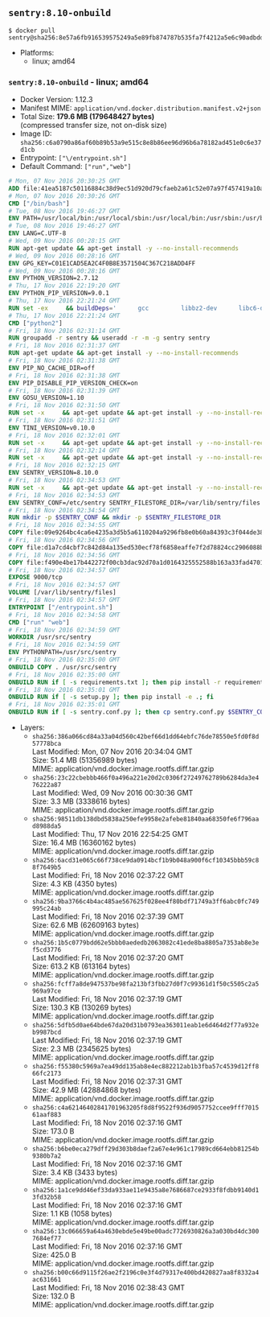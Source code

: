 ## `sentry:8.10-onbuild`

```console
$ docker pull sentry@sha256:8e57a6fb916539575249a5e89fb874787b535fa7f4212a5e6c90adbdd26af809
```

-	Platforms:
	-	linux; amd64

### `sentry:8.10-onbuild` - linux; amd64

-	Docker Version: 1.12.3
-	Manifest MIME: `application/vnd.docker.distribution.manifest.v2+json`
-	Total Size: **179.6 MB (179648427 bytes)**  
	(compressed transfer size, not on-disk size)
-	Image ID: `sha256:c6a0790a86af60b89b53a9e515c8e8b86ee96d96b6a78182ad451e0c6e37d1cb`
-	Entrypoint: `["\/entrypoint.sh"]`
-	Default Command: `["run","web"]`

```dockerfile
# Mon, 07 Nov 2016 20:30:25 GMT
ADD file:41ea5187c50116884c38d9ec51d920d79cfaeb2a61c52e07a97f457419a10a4f in / 
# Mon, 07 Nov 2016 20:30:26 GMT
CMD ["/bin/bash"]
# Tue, 08 Nov 2016 19:46:27 GMT
ENV PATH=/usr/local/bin:/usr/local/sbin:/usr/local/bin:/usr/sbin:/usr/bin:/sbin:/bin
# Tue, 08 Nov 2016 19:46:27 GMT
ENV LANG=C.UTF-8
# Wed, 09 Nov 2016 00:28:15 GMT
RUN apt-get update && apt-get install -y --no-install-recommends 		ca-certificates 		libgdbm3 		libsqlite3-0 		libssl1.0.0 	&& rm -rf /var/lib/apt/lists/*
# Wed, 09 Nov 2016 00:28:16 GMT
ENV GPG_KEY=C01E1CAD5EA2C4F0B8E3571504C367C218ADD4FF
# Wed, 09 Nov 2016 00:28:16 GMT
ENV PYTHON_VERSION=2.7.12
# Thu, 17 Nov 2016 22:19:20 GMT
ENV PYTHON_PIP_VERSION=9.0.1
# Thu, 17 Nov 2016 22:21:24 GMT
RUN set -ex 	&& buildDeps=' 		gcc 		libbz2-dev 		libc6-dev 		libdb-dev 		libgdbm-dev 		libncurses-dev 		libreadline-dev 		libsqlite3-dev 		libssl-dev 		make 		tcl-dev 		tk-dev 		wget 		xz-utils 		zlib1g-dev 	' 	&& apt-get update && apt-get install -y $buildDeps --no-install-recommends && rm -rf /var/lib/apt/lists/* 		&& wget -O python.tar.xz "https://www.python.org/ftp/python/${PYTHON_VERSION%%[a-z]*}/Python-$PYTHON_VERSION.tar.xz" 	&& wget -O python.tar.xz.asc "https://www.python.org/ftp/python/${PYTHON_VERSION%%[a-z]*}/Python-$PYTHON_VERSION.tar.xz.asc" 	&& export GNUPGHOME="$(mktemp -d)" 	&& gpg --keyserver ha.pool.sks-keyservers.net --recv-keys "$GPG_KEY" 	&& gpg --batch --verify python.tar.xz.asc python.tar.xz 	&& rm -r "$GNUPGHOME" python.tar.xz.asc 	&& mkdir -p /usr/src/python 	&& tar -xJC /usr/src/python --strip-components=1 -f python.tar.xz 	&& rm python.tar.xz 		&& cd /usr/src/python 	&& ./configure 		--enable-shared 		--enable-unicode=ucs4 	&& make -j$(nproc) 	&& make install 	&& ldconfig 			&& wget -O /tmp/get-pip.py 'https://bootstrap.pypa.io/get-pip.py' 		&& python2 /tmp/get-pip.py "pip==$PYTHON_PIP_VERSION" 		&& rm /tmp/get-pip.py 	&& pip install --no-cache-dir --upgrade --force-reinstall "pip==$PYTHON_PIP_VERSION" 	&& [ "$(pip list |tac|tac| awk -F '[ ()]+' '$1 == "pip" { print $2; exit }')" = "$PYTHON_PIP_VERSION" ] 		&& find /usr/local -depth 		\( 			\( -type d -a -name test -o -name tests \) 			-o 			\( -type f -a -name '*.pyc' -o -name '*.pyo' \) 		\) -exec rm -rf '{}' + 	&& apt-get purge -y --auto-remove $buildDeps 	&& rm -rf /usr/src/python ~/.cache
# Thu, 17 Nov 2016 22:21:24 GMT
CMD ["python2"]
# Fri, 18 Nov 2016 02:31:14 GMT
RUN groupadd -r sentry && useradd -r -m -g sentry sentry
# Fri, 18 Nov 2016 02:31:37 GMT
RUN apt-get update && apt-get install -y --no-install-recommends         gcc         git         libffi-dev         libjpeg-dev         libpq-dev         libxml2-dev         libxslt-dev         libyaml-dev     && rm -rf /var/lib/apt/lists/*
# Fri, 18 Nov 2016 02:31:38 GMT
ENV PIP_NO_CACHE_DIR=off
# Fri, 18 Nov 2016 02:31:38 GMT
ENV PIP_DISABLE_PIP_VERSION_CHECK=on
# Fri, 18 Nov 2016 02:31:39 GMT
ENV GOSU_VERSION=1.10
# Fri, 18 Nov 2016 02:31:50 GMT
RUN set -x     && apt-get update && apt-get install -y --no-install-recommends wget && rm -rf /var/lib/apt/lists/*     && wget -O /usr/local/bin/gosu "https://github.com/tianon/gosu/releases/download/$GOSU_VERSION/gosu-$(dpkg --print-architecture)"     && wget -O /usr/local/bin/gosu.asc "https://github.com/tianon/gosu/releases/download/$GOSU_VERSION/gosu-$(dpkg --print-architecture).asc"     && export GNUPGHOME="$(mktemp -d)"     && gpg --keyserver ha.pool.sks-keyservers.net --recv-keys B42F6819007F00F88E364FD4036A9C25BF357DD4     && gpg --batch --verify /usr/local/bin/gosu.asc /usr/local/bin/gosu     && rm -r "$GNUPGHOME" /usr/local/bin/gosu.asc     && chmod +x /usr/local/bin/gosu     && gosu nobody true     && apt-get purge -y --auto-remove wget
# Fri, 18 Nov 2016 02:31:51 GMT
ENV TINI_VERSION=v0.10.0
# Fri, 18 Nov 2016 02:32:01 GMT
RUN set -x     && apt-get update && apt-get install -y --no-install-recommends wget && rm -rf /var/lib/apt/lists/*     && wget -O /usr/local/bin/tini "https://github.com/krallin/tini/releases/download/$TINI_VERSION/tini"     && wget -O /usr/local/bin/tini.asc "https://github.com/krallin/tini/releases/download/$TINI_VERSION/tini.asc"     && export GNUPGHOME="$(mktemp -d)"     && gpg --keyserver ha.pool.sks-keyservers.net --recv-keys 6380DC428747F6C393FEACA59A84159D7001A4E5     && gpg --batch --verify /usr/local/bin/tini.asc /usr/local/bin/tini     && rm -r "$GNUPGHOME" /usr/local/bin/tini.asc     && chmod +x /usr/local/bin/tini     && tini -h     && apt-get purge -y --auto-remove wget
# Fri, 18 Nov 2016 02:32:14 GMT
RUN set -x     && apt-get update && apt-get install -y --no-install-recommends make && rm -rf /var/lib/apt/lists/*     && pip install librabbitmq==1.6.1     && python -c 'import librabbitmq'     && apt-get purge -y --auto-remove make
# Fri, 18 Nov 2016 02:32:15 GMT
ENV SENTRY_VERSION=8.10.0
# Fri, 18 Nov 2016 02:34:53 GMT
RUN set -x     && apt-get update && apt-get install -y --no-install-recommends wget && rm -rf /var/lib/apt/lists/*     && mkdir -p /usr/src/sentry     && wget -O /usr/src/sentry/sentry-${SENTRY_VERSION}-py27-none-any.whl "https://github.com/getsentry/sentry/releases/download/${SENTRY_VERSION}/sentry-${SENTRY_VERSION}-py27-none-any.whl"     && wget -O /usr/src/sentry/sentry-${SENTRY_VERSION}-py27-none-any.whl.asc "https://github.com/getsentry/sentry/releases/download/${SENTRY_VERSION}/sentry-${SENTRY_VERSION}-py27-none-any.whl.asc"     && wget -O /usr/src/sentry/sentry_plugins-${SENTRY_VERSION}-py2.py3-none-any.whl "https://github.com/getsentry/sentry/releases/download/${SENTRY_VERSION}/sentry_plugins-${SENTRY_VERSION}-py2.py3-none-any.whl"     && wget -O /usr/src/sentry/sentry_plugins-${SENTRY_VERSION}-py2.py3-none-any.whl.asc "https://github.com/getsentry/sentry/releases/download/${SENTRY_VERSION}/sentry_plugins-${SENTRY_VERSION}-py2.py3-none-any.whl.asc"     && export GNUPGHOME="$(mktemp -d)"     && gpg --keyserver ha.pool.sks-keyservers.net --recv-keys D8749766A66DD714236A932C3B2D400CE5BBCA60     && gpg --batch --verify /usr/src/sentry/sentry-${SENTRY_VERSION}-py27-none-any.whl.asc /usr/src/sentry/sentry-${SENTRY_VERSION}-py27-none-any.whl     && gpg --batch --verify /usr/src/sentry/sentry_plugins-${SENTRY_VERSION}-py2.py3-none-any.whl.asc /usr/src/sentry/sentry_plugins-${SENTRY_VERSION}-py2.py3-none-any.whl     && pip install         /usr/src/sentry/sentry-${SENTRY_VERSION}-py27-none-any.whl         /usr/src/sentry/sentry_plugins-${SENTRY_VERSION}-py2.py3-none-any.whl     && sentry --help     && sentry plugins list     && rm -r "$GNUPGHOME" /usr/src/sentry     && apt-get purge -y --auto-remove wget
# Fri, 18 Nov 2016 02:34:53 GMT
ENV SENTRY_CONF=/etc/sentry SENTRY_FILESTORE_DIR=/var/lib/sentry/files
# Fri, 18 Nov 2016 02:34:54 GMT
RUN mkdir -p $SENTRY_CONF && mkdir -p $SENTRY_FILESTORE_DIR
# Fri, 18 Nov 2016 02:34:55 GMT
COPY file:09e9264bc4ca6e4235a3d5b5a6110204a9296fb8e0b60a84393c3f044de3863f in /etc/sentry/ 
# Fri, 18 Nov 2016 02:34:56 GMT
COPY file:d1a7cd4cbf7c842d84a135ed530ecf78f6858eaffe7f2d78824cc2906088bdd1 in /etc/sentry/ 
# Fri, 18 Nov 2016 02:34:56 GMT
COPY file:f490e4be17b442272f00cb3dac92d70a1d0164325552588b163a33fad4701f18 in /entrypoint.sh 
# Fri, 18 Nov 2016 02:34:57 GMT
EXPOSE 9000/tcp
# Fri, 18 Nov 2016 02:34:57 GMT
VOLUME [/var/lib/sentry/files]
# Fri, 18 Nov 2016 02:34:57 GMT
ENTRYPOINT ["/entrypoint.sh"]
# Fri, 18 Nov 2016 02:34:58 GMT
CMD ["run" "web"]
# Fri, 18 Nov 2016 02:34:59 GMT
WORKDIR /usr/src/sentry
# Fri, 18 Nov 2016 02:34:59 GMT
ENV PYTHONPATH=/usr/src/sentry
# Fri, 18 Nov 2016 02:35:00 GMT
ONBUILD COPY . /usr/src/sentry
# Fri, 18 Nov 2016 02:35:00 GMT
ONBUILD RUN if [ -s requirements.txt ]; then pip install -r requirements.txt; fi
# Fri, 18 Nov 2016 02:35:01 GMT
ONBUILD RUN if [ -s setup.py ]; then pip install -e .; fi
# Fri, 18 Nov 2016 02:35:01 GMT
ONBUILD RUN if [ -s sentry.conf.py ]; then cp sentry.conf.py $SENTRY_CONF/; fi 	&& if [ -s config.yml ]; then cp config.yml $SENTRY_CONF/; fi
```

-	Layers:
	-	`sha256:386a066cd84a33a04d560c42bef66d1dd64ebfc76de78550e5fd0f8d57778bca`  
		Last Modified: Mon, 07 Nov 2016 20:34:04 GMT  
		Size: 51.4 MB (51356989 bytes)  
		MIME: application/vnd.docker.image.rootfs.diff.tar.gzip
	-	`sha256:23c22cbebbb466f0a496a221e20d2c0306f27249762789b6284da3e476222a87`  
		Last Modified: Wed, 09 Nov 2016 00:30:36 GMT  
		Size: 3.3 MB (3338616 bytes)  
		MIME: application/vnd.docker.image.rootfs.diff.tar.gzip
	-	`sha256:98511db138dbd5838a250efe9958e2afebe81840aa68350fe6f796aad8988da5`  
		Last Modified: Thu, 17 Nov 2016 22:54:25 GMT  
		Size: 16.4 MB (16360162 bytes)  
		MIME: application/vnd.docker.image.rootfs.diff.tar.gzip
	-	`sha256:6acd31e065c66f738ce9da0914bcf1b9b048a900f6cf10345bbb59c88f7649b5`  
		Last Modified: Fri, 18 Nov 2016 02:37:22 GMT  
		Size: 4.3 KB (4350 bytes)  
		MIME: application/vnd.docker.image.rootfs.diff.tar.gzip
	-	`sha256:9ba3766c4b4ac485ae567625f028ee4f80bdf71749a3ff6abc0fc749995c24ab`  
		Last Modified: Fri, 18 Nov 2016 02:37:39 GMT  
		Size: 62.6 MB (62609163 bytes)  
		MIME: application/vnd.docker.image.rootfs.diff.tar.gzip
	-	`sha256:1b5c0779bdd62e5bbb0aededb2063082c41ede8ba8805a7353ab8e3ef5cd3776`  
		Last Modified: Fri, 18 Nov 2016 02:37:20 GMT  
		Size: 613.2 KB (613164 bytes)  
		MIME: application/vnd.docker.image.rootfs.diff.tar.gzip
	-	`sha256:fcff7a8de947537be98fa213bf3fbb27d0f7c99361d1f50c5505c2a5969a97ce`  
		Last Modified: Fri, 18 Nov 2016 02:37:19 GMT  
		Size: 130.3 KB (130269 bytes)  
		MIME: application/vnd.docker.image.rootfs.diff.tar.gzip
	-	`sha256:5dfb5d0ae64bde67da20d31b0793ea363011eab1e6d464d2f77a932eb9987bcd`  
		Last Modified: Fri, 18 Nov 2016 02:37:19 GMT  
		Size: 2.3 MB (2345625 bytes)  
		MIME: application/vnd.docker.image.rootfs.diff.tar.gzip
	-	`sha256:f55380c5969a7ea49dd135ab8e4ec882212ab1b3fba57c4539d12ff866fc2173`  
		Last Modified: Fri, 18 Nov 2016 02:37:31 GMT  
		Size: 42.9 MB (42884868 bytes)  
		MIME: application/vnd.docker.image.rootfs.diff.tar.gzip
	-	`sha256:c4a62146402841701963205f8d8f9522f936d9057752ccee9fff701561aaf883`  
		Last Modified: Fri, 18 Nov 2016 02:37:16 GMT  
		Size: 173.0 B  
		MIME: application/vnd.docker.image.rootfs.diff.tar.gzip
	-	`sha256:b6be0eca279dff29d303b8daef2a67e4e961c17989cd664ebb81254b9380b7a2`  
		Last Modified: Fri, 18 Nov 2016 02:37:16 GMT  
		Size: 3.4 KB (3433 bytes)  
		MIME: application/vnd.docker.image.rootfs.diff.tar.gzip
	-	`sha256:1a1ce9dd46ef33da933ae11e9435a8e7686687ce2933f8fdbb9140d13fd32b58`  
		Last Modified: Fri, 18 Nov 2016 02:37:16 GMT  
		Size: 1.1 KB (1058 bytes)  
		MIME: application/vnd.docker.image.rootfs.diff.tar.gzip
	-	`sha256:13c066659a64a4630ebde5e49be00adc7726930826a3a030bd4dc3007684ef77`  
		Last Modified: Fri, 18 Nov 2016 02:37:16 GMT  
		Size: 425.0 B  
		MIME: application/vnd.docker.image.rootfs.diff.tar.gzip
	-	`sha256:b00c66d9115f26ae2f2196c0e3f4d79317e400bd420827aa8f8332a4ac631661`  
		Last Modified: Fri, 18 Nov 2016 02:38:43 GMT  
		Size: 132.0 B  
		MIME: application/vnd.docker.image.rootfs.diff.tar.gzip
